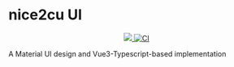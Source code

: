 # nice2cu UI

<p align="center">
    <a href="https://codecov.io/gh/ljnMeow/nice2cu" > 
      <img src="https://codecov.io/gh/ljnMeow/nice2cu/branch/main/graph/badge.svg?token=S5Q0H5QULV"/> 
    </a>
    <a href="https://github.com/ljnMeow/nice2cu/actions/workflows/main.yml">
      <img src="https://github.com/ljnMeow/nice2cu/actions/workflows/main.yml/badge.svg" alt="CI" style="max-width: 100%;">
    </a>
</p>

A Material UI design and Vue3-Typescript-based implementation
